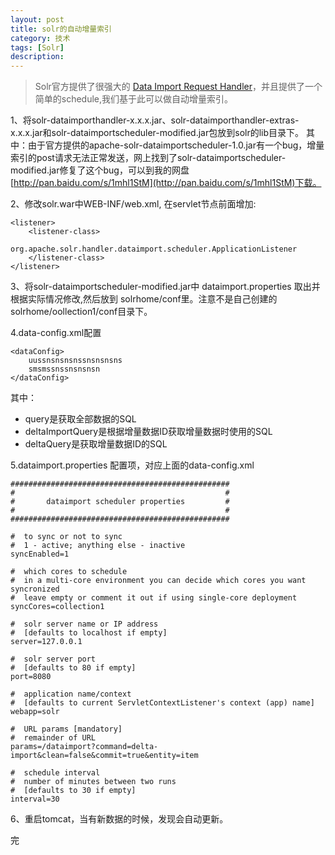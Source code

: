 ```yaml
---
layout: post
title: solr的自动增量索引
category: 技术
tags: [Solr]
description: 
---
```


> Solr官方提供了很强大的 [Data Import Request Handler](http://wiki.apache.org/solr/DataImportHandler)，并且提供了一个简单的schedule,我们基于此可以做自动增量索引。

1、将solr-dataimporthandler-x.x.x.jar、solr-dataimporthandler-extras-x.x.x.jar和solr-dataimportscheduler-modified.jar包放到solr的lib目录下。
其中：由于官方提供的apache-solr-dataimportscheduler-1.0.jar有一个bug，增量索引的post请求无法正常发送，网上找到了solr-dataimportscheduler-modified.jar修复了这个bug，可以到我的网盘[http://pan.baidu.com/s/1mhl1StM](http://pan.baidu.com/s/1mhl1StM)下载。

2、修改solr.war中WEB-INF/web.xml, 在servlet节点前面增加: 

	<listener>
		<listener-class>
			org.apache.solr.handler.dataimport.scheduler.ApplicationListener
		</listener-class>
	</listener>

3、将solr-dataimportscheduler-modified.jar中 dataimport.properties 取出并根据实际情况修改,然后放到 solrhome/conf里。注意不是自己创建的solrhome/oollection1/conf目录下。

4.data-config.xml配置

	<dataConfig>
        uussnsnsnsnssnsnsnsns
        smsmssnssnsnsnsn
	</dataConfig>

其中：
- query是获取全部数据的SQL
- deltaImportQuery是根据增量数据ID获取增量数据时使用的SQL
- deltaQuery是获取增量数据ID的SQL

5.dataimport.properties 配置项，对应上面的data-config.xml

	#################################################
	#                                               #
	#       dataimport scheduler properties         #
	#                                               #
	#################################################
	
	#  to sync or not to sync
	#  1 - active; anything else - inactive
	syncEnabled=1
	
	#  which cores to schedule
	#  in a multi-core environment you can decide which cores you want syncronized
	#  leave empty or comment it out if using single-core deployment
	syncCores=collection1
	
	#  solr server name or IP address
	#  [defaults to localhost if empty]
	server=127.0.0.1
	
	#  solr server port
	#  [defaults to 80 if empty]
	port=8080
	
	#  application name/context
	#  [defaults to current ServletContextListener's context (app) name]
	webapp=solr
	
	#  URL params [mandatory]
	#  remainder of URL
	params=/dataimport?command=delta-import&clean=false&commit=true&entity=item
	
	#  schedule interval
	#  number of minutes between two runs
	#  [defaults to 30 if empty]
	interval=30


6、重启tomcat，当有新数据的时候，发现会自动更新。

完










	







